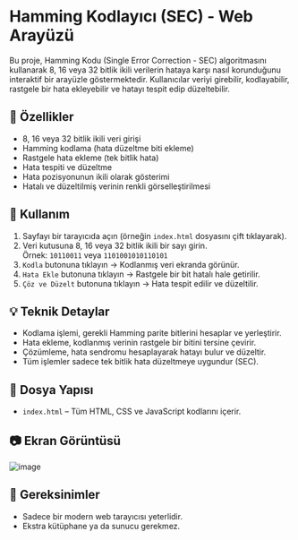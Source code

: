 # Hamming Kodlayıcı (SEC) - Web Arayüzü

Bu proje, Hamming Kodu (Single Error Correction - SEC) algoritmasını kullanarak 8, 16 veya 32 bitlik ikili verilerin hataya karşı nasıl korunduğunu interaktif bir arayüzle göstermektedir. Kullanıcılar veriyi girebilir, kodlayabilir, rastgele bir hata ekleyebilir ve hatayı tespit edip düzeltebilir.

## 🚀 Özellikler

- 8, 16 veya 32 bitlik ikili veri girişi
- Hamming kodlama (hata düzeltme biti ekleme)
- Rastgele hata ekleme (tek bitlik hata)
- Hata tespiti ve düzeltme
- Hata pozisyonunun ikili olarak gösterimi
- Hatalı ve düzeltilmiş verinin renkli görselleştirilmesi

## 🧪 Kullanım

1. Sayfayı bir tarayıcıda açın (örneğin `index.html` dosyasını çift tıklayarak).
2. Veri kutusuna 8, 16 veya 32 bitlik ikili bir sayı girin.  
   Örnek: `10110011` veya `1101001010110101`
3. `Kodla` butonuna tıklayın → Kodlanmış veri ekranda görünür.
4. `Hata Ekle` butonuna tıklayın → Rastgele bir bit hatalı hale getirilir.
5. `Çöz ve Düzelt` butonuna tıklayın → Hata tespit edilir ve düzeltilir.

## 💡 Teknik Detaylar

- Kodlama işlemi, gerekli Hamming parite bitlerini hesaplar ve yerleştirir.
- Hata ekleme, kodlanmış verinin rastgele bir bitini tersine çevirir.
- Çözümleme, hata sendromu hesaplayarak hatayı bulur ve düzeltir.
- Tüm işlemler sadece tek bitlik hata düzeltmeye uygundur (SEC).

## 📁 Dosya Yapısı

- `index.html` – Tüm HTML, CSS ve JavaScript kodlarını içerir.

## 📷 Ekran Görüntüsü

![image](https://github.com/user-attachments/assets/a4bb8cd8-cfeb-473a-80fb-a881ad6988ec)


## 📌 Gereksinimler

- Sadece bir modern web tarayıcısı yeterlidir.
- Ekstra kütüphane ya da sunucu gerekmez.

